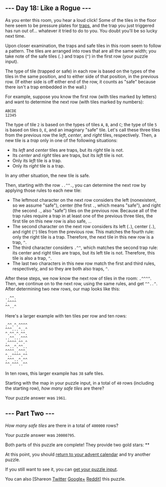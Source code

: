 --- Day 18: Like a Rogue ---
----------------------------

As you enter this room, you hear a loud click! Some of the tiles in the
floor here seem to be pressure plates for
[traps](https://nethackwiki.com/wiki/Trap), and the trap you just
triggered has run out of... whatever it tried to do to you. You doubt
you'll be so lucky next time.

Upon closer examination, the traps and safe tiles in this room seem to
follow a pattern. The tiles are arranged into rows that are all the same
width; you take note of the safe tiles (`.`) and traps (`^`) in the
first row (your puzzle input).

The type of tile (trapped or safe) in each row is based on the types of
the tiles in the same position, and to either side of that position, in
the previous row. (If either side is off either end of the row, it
counts as "safe" because there isn't a trap embedded in the wall.)

For example, suppose you know the first row (with tiles marked by
letters) and want to determine the next row (with tiles marked by
numbers):

    ABCDE
    12345

The type of tile `2` is based on the types of tiles `A`, `B`, and `C`;
the type of tile `5` is based on tiles `D`, `E`, and an imaginary "safe"
tile. Let's call these three tiles from the previous row the *left*,
*center*, and *right* tiles, respectively. Then, a new tile is a *trap*
only in one of the following situations:

-   Its *left* and *center* tiles are traps, but its *right* tile
    is not.
-   Its *center* and *right* tiles are traps, but its *left* tile
    is not.
-   Only its *left* tile is a trap.
-   Only its *right* tile is a trap.

In any other situation, the new tile is safe.

Then, starting with the row `..^^.`, you can determine the next row by
applying those rules to each new tile:

-   The leftmost character on the next row considers the left
    (nonexistent, so we assume "safe"), center (the first `.`, which
    means "safe"), and right (the second `.`, also "safe") tiles on the
    previous row. Because all of the trap rules require a trap in at
    least one of the previous three tiles, the first tile on this new
    row is also safe, `.`.
-   The second character on the next row considers its left (`.`),
    center (`.`), and right (`^`) tiles from the previous row. This
    matches the fourth rule: only the right tile is a trap. Therefore,
    the next tile in this new row is a trap, `^`.
-   The third character considers `.^^`, which matches the second trap
    rule: its center and right tiles are traps, but its left tile
    is not. Therefore, this tile is also a trap, `^`.
-   The last two characters in this new row match the first and third
    rules, respectively, and so they are both also traps, `^`.

After these steps, we now know the next row of tiles in the room:
`.^^^^`. Then, we continue on to the next row, using the same rules, and
get `^^..^`. After determining two new rows, our map looks like this:

    ..^^.
    .^^^^
    ^^..^

Here's a larger example with ten tiles per row and ten rows:

    .^^.^.^^^^
    ^^^...^..^
    ^.^^.^.^^.
    ..^^...^^^
    .^^^^.^^.^
    ^^..^.^^..
    ^^^^..^^^.
    ^..^^^^.^^
    .^^^..^.^^
    ^^.^^^..^^

In ten rows, this larger example has `38` safe tiles.

Starting with the map in your puzzle input, in a total of `40` rows
(including the starting row), *how many safe tiles* are there?

Your puzzle answer was `1961`.

--- Part Two ---
----------------

*How many safe tiles* are there in a total of <span
title="You feel a wrenching sensation.">`400000` rows</span>?

Your puzzle answer was `20000795`.

Both parts of this puzzle are complete! They provide two gold stars:
\*\*

At this point, you should [return to your advent calendar](/2016) and
try another puzzle.

If you still want to see it, you can [get your puzzle input](18/input).

You can also <span class="share">\[Share<span class="share-content">on
[Twitter](https://twitter.com/intent/tweet?text=I%27ve+completed+%22Like+a+Rogue%22+%2D+Day+18+%2D+Advent+of+Code+2016&url=http%3A%2F%2Fadventofcode%2Ecom%2F2016%2Fday%2F18&related=ericwastl&hashtags=AdventOfCode)
[Google+](https://plus.google.com/share?url=http%3A%2F%2Fadventofcode%2Ecom%2F2016%2Fday%2F18)
[Reddit](http://www.reddit.com/submit?url=http%3A%2F%2Fadventofcode%2Ecom%2F2016%2Fday%2F18&title=I%27ve+completed+%22Like+a+Rogue%22+%2D+Day+18+%2D+Advent+of+Code+2016)</span>\]</span>
this puzzle.
